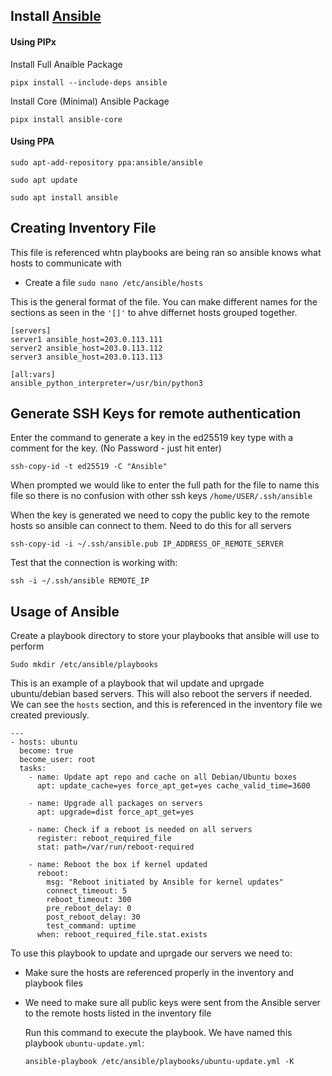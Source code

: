 ## Install [Ansible](https://docs.ansible.com/ansible/latest/installation_guide/intro_installation.html)

#### Using PIPx
Install Full Anaible Package
```
pipx install --include-deps ansible
```

Install Core (Minimal) Ansible Package
```
pipx install ansible-core
````

#### Using PPA
```
sudo apt-add-repository ppa:ansible/ansible
```
```
sudo apt update
```
```
sudo apt install ansible
```

## Creating Inventory File 
This file is referenced whtn playbooks are being ran so ansible knows what hosts to communicate with
- Create a file `sudo nano /etc/ansible/hosts`

This is the general format of the file. You can make different names for the sections as seen in the `'[]'` to ahve differnet hosts grouped together.
```
[servers]
server1 ansible_host=203.0.113.111
server2 ansible_host=203.0.113.112
server3 ansible_host=203.0.113.113

[all:vars]
ansible_python_interpreter=/usr/bin/python3
```

## Generate SSH Keys for remote authentication

Enter the command to generate a key in the ed25519 key type with a comment for the key. (No Password - just hit enter)
```
ssh-copy-id -t ed25519 -C "Ansible" 

```
When prompted we would like to enter the full path for the file to name this file so there is no confusion with other ssh keys
`/home/USER/.ssh/ansible`

When the key is generated we need to copy the public key to the remote hosts so ansible can connect to them. Need to do this for all servers
```
ssh-copy-id -i ~/.ssh/ansible.pub IP_ADDRESS_OF_REMOTE_SERVER
```
Test that the connection is working with:
```
ssh -i ~/.ssh/ansible REMOTE_IP
```


## Usage of Ansible 

Create a playbook directory to store your playbooks that ansible will use to perform
```
Sudo mkdir /etc/ansible/playbooks
```

This is an example of a playbook that wil update and uprgade ubuntu/debian based servers. This will also reboot the servers if needed.
We can see the `hosts` section, and this is referenced in the inventory file we created previously.
```
---
- hosts: ubuntu
  become: true
  become_user: root
  tasks:
    - name: Update apt repo and cache on all Debian/Ubuntu boxes
      apt: update_cache=yes force_apt_get=yes cache_valid_time=3600

    - name: Upgrade all packages on servers
      apt: upgrade=dist force_apt_get=yes

    - name: Check if a reboot is needed on all servers
      register: reboot_required_file
      stat: path=/var/run/reboot-required

    - name: Reboot the box if kernel updated
      reboot:
        msg: "Reboot initiated by Ansible for kernel updates"
        connect_timeout: 5
        reboot_timeout: 300
        pre_reboot_delay: 0
        post_reboot_delay: 30
        test_command: uptime
      when: reboot_required_file.stat.exists
```

To use this playbook to update and uprgade our servers we need to:
- Make sure the hosts are referenced properly in the inventory and playbook files
- We need to make sure all public keys were sent from the Ansible server to the remote hosts listed in the inventory file

  Run this command to execute the playbook. We have named this playbook `ubuntu-update.yml`:
  ```
  ansible-playbook /etc/ansible/playbooks/ubuntu-update.yml -K
  ```
